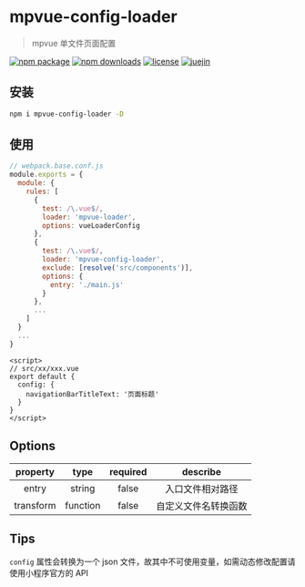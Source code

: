 # mpvue-config-loader

> mpvue 单文件页面配置

[![npm package](https://img.shields.io/npm/v/mpvue-config-loader.svg)](https://npmjs.org/package/mpvue-config-loader)
[![npm downloads](https://img.shields.io/npm/dw/mpvue-config-loader.svg)](https://npmjs.org/package/mpvue-config-loader)
[![license](https://img.shields.io/github/license/mashape/apistatus.svg)](https://github.com/F-loat/mpvue-config-loader/blob/master/LICENSE)
[![juejin](https://badge.juejin.im/entry/5bffd5de51882526a643fcd1/likes.svg)](https://juejin.im/post/5bffd5de51882526a643fcd1)

## 安装

``` bash
npm i mpvue-config-loader -D
```

## 使用

``` js
// webpack.base.conf.js
module.exports = {
  module: {
    rules: [
      {
        test: /\.vue$/,
        loader: 'mpvue-loader',
        options: vueLoaderConfig
      },
      {
        test: /\.vue$/,
        loader: 'mpvue-config-loader',
        exclude: [resolve('src/components')],
        options: {
          entry: './main.js'
        }
      },
      ...
    ]
  }
  ...
}
```

``` vue
<script>
// src/xx/xxx.vue
export default {
  config: {
    navigationBarTitleText: '页面标题'
  }
}
</script>
```

## Options

| property | type | required | describe |
| :-: | :-: | :-: | :-: |
| entry | string | false | 入口文件相对路径 |
| transform | function | false | 自定义文件名转换函数 |

## Tips

`config` 属性会转换为一个 json 文件，故其中不可使用变量，如需动态修改配置请使用小程序官方的 API
